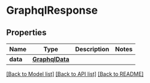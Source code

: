 # GraphqlResponse

## Properties
Name | Type | Description | Notes
------------ | ------------- | ------------- | -------------
**data** | [**GraphqlData**](GraphqlData.md) |  | 

[[Back to Model list]](../README.md#documentation-for-models) [[Back to API list]](../README.md#documentation-for-api-endpoints) [[Back to README]](../README.md)

